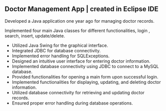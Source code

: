 ## Doctor Management App | created in Eclipse IDE

Developed a Java application one year ago for managing doctor records.

Implemented four main Java classes for different functionalities, login , search, insert, update/delete.

- Utilized Java Swing for the graphical interface.
- Integrated JDBC for database connectivity.
- Implemented error handling for SQLExceptions.
- Designed an intuitive user interface for entering doctor information.
- Implemented database connectivity using JDBC to connect to a MySQL database.
- Provided functionalities for opening a main form upon successful login.
- Implemented functionalities for displaying, updating, and deleting doctor information.
- Utilized database connectivity for retrieving and updating doctor records.
- Ensured proper error handling during database operations.

